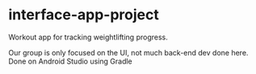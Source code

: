 # interface-app-project
Workout app for tracking weightlifting progress.

Our group is only focused on the UI, not much back-end dev done here.
Done on Android Studio using Gradle
